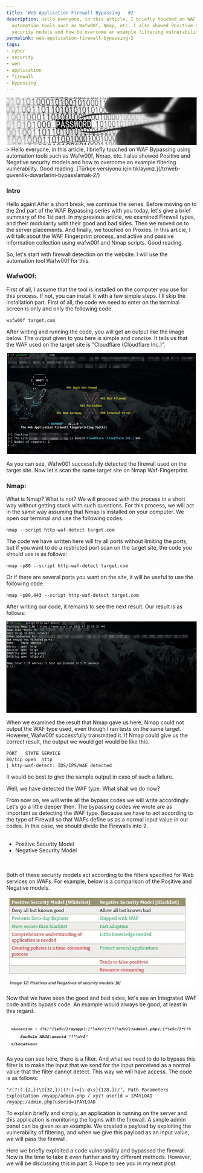 ```yaml
---
title: 'Web Application Firewall Bypassing - #2'
description: Hello everyone, in this article, I briefly touched on WAF Bypassing using
  automation tools such as Wafw00f, Nmap, etc. I also showed Positive and Negative
  security models and how to overcome an example filtering vulnerability. Good reading.
permalink: web-application-firewall-bypassing-2
tags:
- cyber
- security
- web
- application
- firewall
- bypassing
---
```


<img src="/images/1_Yw-kj1AZ7ksAeF8Pg8tG1A.png">
> Hello everyone, in this article, I briefly touched on WAF Bypassing using automation tools such as Wafw00f, Nmap, etc. I also showed Positive and Negative security models and how to overcome an example filtering vulnerability. Good reading. [Türkçe versiyonu için tıklayınız.](/tr/web-guvenlik-duvarlarini-bypasslamak-2/)


### Intro
Hello again! After a short break, we continue the series. Before moving on to the 2nd part of the WAF Bypassing series with you today, let's give a brief summary of the 1st part. In my previous article, we examined Firewall types, and their modularity with their good and bad sides. Then we moved on to the server placements. And finally, we touched on Proxies. In this article, I will talk about the WAF Fingerprint process, and active and passive information collection using wafw00f and Nmap scripts. Good reading. <br>

So, let's start with firewall detection on the website. I will use the automation tool Wafw00f for this.<br>
### Wafw00f:
First of all, I assume that the tool is installed on the computer you use for this process. If not, you can install it with a few simple steps. I'll skip the installation part. First of all, the code we need to enter on the terminal screen is only and only the following code.

```
wafw00f target.com
```
After writing and running the code, you will get an output like the image below. The output given to you here is simple and concise. It tells us that the WAF used on the target site is "Cloudflare (Cloudflare Inc.)".

<p align="center">
	<img src="/images/woof.png">
</p>

As you can see, Wafw00f successfully detected the firewall used on the target site. Now let's scan the same target site on Nmap Waf-Fingerprint.<br>
### Nmap:
What is Nmap? What is not? We will proceed with the process in a short way without getting stuck with such questions. For this process, we will act in the same way assuming that Nmap is installed on your computer. We open our terminal and use the following codes.
```
nmap --script http-waf-detect target.com
```

The code we have written here will try all ports without limiting the ports, but if you want to do a restricted port scan on the target site, the code you should use is as follows:

```
nmap -p80 --script http-waf-detect target.com
```

Or if there are several ports you want on the site, it will be useful to use the following code.

```
nmap -p80,443 --script http-waf-detect target.com
```

After writing our code, it remains to see the next result. Our result is as follows:

<p align="center">
	<img src="/images/woof2.png">
</p>

When we examined the result that Nmap gave us here, Nmap could not output the WAF type used, even though I ran tests on the same target. However, Wafw00f successfully transmitted it. If Nmap could give us the correct result, the output we would get would be like this.

```
PORT   STATE SERVICE
80/tcp open  http
|_http-waf-detect: IDS/IPS/WAF detected
```

It would be best to give the sample output in case of such a failure.<br>

Well, we have detected the WAF type. What shall we do now?<br>

From now on, we will write all the bypass codes we will write accordingly. Let's go a little deeper then. The bypassing codes we wrote are as important as detecting the WAF type. Because we have to act according to the type of Firewall so that WAFs define us as a normal input value in our codes. In this case, we should divide the Firewalls into 2. <br><br>

* Positive Security Model
* Negative Security Model

<br><br>
Both of these security models act according to the filters specified for Web services on WAFs. For example, below is a comparison of the Positive and Negative models.

<p align="center">
	<img src="/images/pstvngtv.png">
</p>

Now that we have seen the good and bad sides, let's see an Integrated WAF code and its bypass code. An example would always be good, at least in this regard.<br><br>

<p align="center">
	<img src="/images/1607935977310.png">
</p>

As you can see here, there is a filter. And what we need to do to bypass this filter is to make the input that we send for the input perceived as a normal value that the filter cannot detect. This way we will have access. The code is as follows:

```
‘/(?:(.{2,})\1{32,})|(?:[+=|\-@\s]{128,})/’, Path Parameters Exploitation /myapp/admin.php / xyz? userid = 1PAYLOAD /myapp;/admin.php?userid=1PAYLOAD
```

To explain briefly and simply, an application is running on the server and this application is monitoring the logins with the firewall. A simple admin panel can be given as an example. We created a payload by exploiting the vulnerability of filtering, and when we give this payload as an input value, we will pass the firewall.

Here we briefly exploited a code vulnerability and bypassed the firewall. Now is the time to take it even further and try different methods. However, we will be discussing this in part 3. Hope to see you in my next post.<br>
